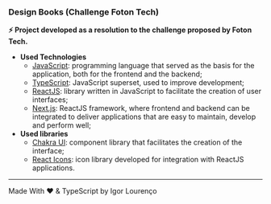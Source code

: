 ### Design Books (Challenge Foton Tech)

**⚡ Project developed as a resolution to the challenge proposed by Foton Tech.**

- **Used Technologies**
  - [JavaScript](https://developer.mozilla.org/pt-BR/docs/Web/JavaScript): programming language that served as the basis for the application, both for the frontend and the backend;
  - [TypeScript](https://www.typescriptlang.org/): JavaScript superset, used to improve development;
  - [ReactJS](https://pt-br.reactjs.org/): library written in JavaScript to facilitate the creation of user interfaces;
  - [Next.js](https://nextjs.org/): ReactJS framework, where frontend and backend can be integrated to deliver applications that are easy to maintain, develop and perform well;
- **Used libraries**
  - [Chakra UI](https://chakra-ui.com/): component library that facilitates the creation of the interface;
  - [React Icons](): icon library developed for integration with ReactJS applications.

---

Made With ❤️ & TypeScript by Igor Lourenço
